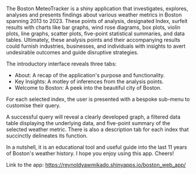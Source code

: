 The Boston MeteoTracker is a shiny application that investigates, explores, analyses and presents findings about various weather metrics in Boston spanning 2013 to 2023. These points of analysis, designated Index, surfeit results with charts like bar graphs, wind rose diagrams, box plots, violin plots, line graphs, scatter plots, five-point statistical summaries, and data tables. Ultimately, these analysis points and their accompanying results could furnish industries, businesses, and individuals with insights to avert undesirable outcomes and guide disruptive strategies.

The introductory interface reveals three tabs:
- About: A recap of the application's purpose and functionality.
- Key Insights: A motley of inferences from the analysis points.
- Welcome to Boston: A peek into the beautiful city of Boston.
 
For each selected index, the user is presented with a bespoke sub-menu to customise their query.

A successful query will reveal a clearly developed graph, a filtered data table displaying the underlying data, and five-point summary of the selected weather metric. There is also a description tab for each index that succinctly delineates its function.

In a nutshell, it is an educational tool and useful guide into the last 11 years of Boston's weather history.
I hope you enjoy using this app. Cheers!

Link to the app: https://reynoldyawmikado.shinyapps.io/boston_web_app/
